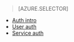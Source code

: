 > [AZURE.SELECTOR]
- [Auth intro](app-service-api-authentication.md)
- [User auth](app-service-api-user-principal-auth.md)
- [Service auth](app-service-api-service-principal-auth.md)

